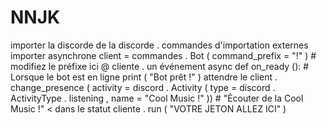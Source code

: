 # NNJK
importer la  discorde  de  la discorde . commandes  d'importation  externes  importer  asynchrone   client  =  commandes . Bot ( command_prefix = "!" ) # modifiez le préfixe ici  @ cliente . un événement  async  def  on_ready (): # Lorsque le bot est en ligne     print ( "Bot prêt !" )     attendre  le client . change_presence ( activity  =  discord . Activity ( type  =  discord . ActivityType . listening , name  =  "Cool Music !" )) # "Écouter de la Cool Music !" &lt; dans le statut  cliente . run ( "VOTRE JETON ALLEZ ICI" )
